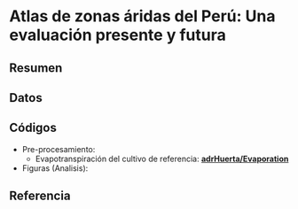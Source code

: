 # Atlas de zonas áridas del Perú: Una evaluación presente y futura

## Resumen

## Datos

## Códigos
* Pre-procesamiento: 
  * Evapotranspiración del cultivo de referencia: [**adrHuerta/Evaporation**](https://github.com/adrHuerta/Evaporation)
* Figuras (Analisis):

## Referencia
